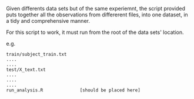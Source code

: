 Given differents data sets but of the same experiemnt, the script provided puts together all the observations from differerent files, into one dataset, in a tidy and comprehensive manner.

For this script to work, it must run from the root of the data sets' location.

e.g.

    train/subject_train.txt
    ....    
    ....
    test/X_text.txt
    ....
    ....
    ....
    run_analysis.R              [should be placed here]